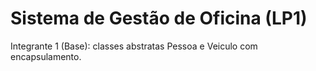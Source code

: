 # Sistema de Gestão de Oficina (LP1)

Integrante 1 (Base): classes abstratas Pessoa e Veiculo com encapsulamento.
